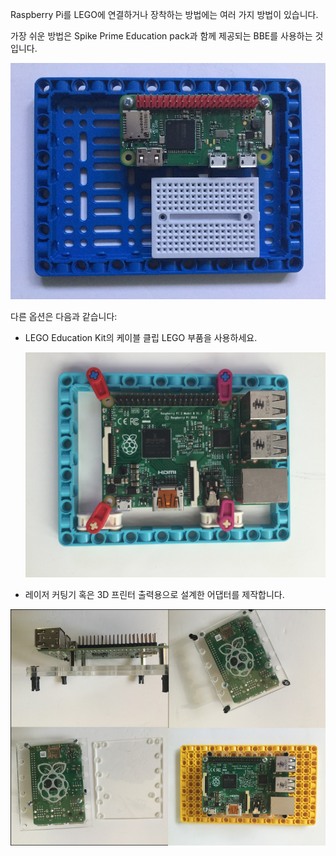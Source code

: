 
Raspberry Pi를 LEGO에 연결하거나 장착하는 방법에는 여러 가지 방법이 있습니다.

가장 쉬운 방법은 Spike Prime Education pack과 함께 제공되는 BBE를 사용하는 것입니다.

![레이저1](images/BBE.jpg)

다른 옵션은 다음과 같습니다:

- LEGO Education Kit의 케이블 클립 LEGO 부품을 사용하세요.

    ![케이블 클립](images/cableclip.JPG)

- 레이저 커팅기 혹은 3D 프린터 출력용으로 설계한 어댑터를 제작합니다.

 ![레이저1](images/lasercut-grid.png)

